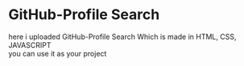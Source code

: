 # GitHub-Profile Search
here i uploaded GitHub-Profile Search Which is made in HTML, CSS, JAVASCRIPT<br>
you can use it as your project
